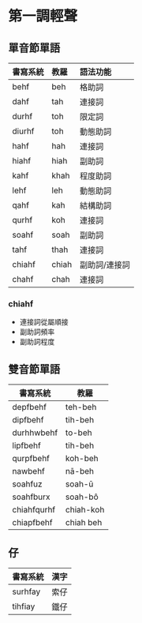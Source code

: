 # 第一調輕聲

## 單音節單語

| 書寫系統 | 教羅 | 語法功能 |
| :--- | :--- | :--- |
| behf | beh | 格助詞 |
| dahf | tah | 連接詞 |
| durhf | toh | 限定詞 |
| diurhf | toh | 動態助詞 |
| hahf | hah | 連接詞 |
| hiahf | hiah | 副助詞 |
| kahf | khah | 程度助詞 |
| lehf | leh | 動態助詞 |
| qahf | kah | 結構助詞 |
| qurhf | koh | 連接詞 |
| soahf | soah | 副助詞 |
| tahf | thah | 連接詞 |
| chiahf | chiah | 副助詞/連接詞 |
| chahf | chah | 連接詞 |

### chiahf

* 連接詞從屬順接
* 副助詞頻率
* 副助詞程度

## 雙音節單語

| 書寫系統 | 教羅 |
| --- | --- |
| depfbehf | teh-beh |
| dipfbehf | tih-beh |
| durhhwbehf | to-beh |
| lipfbehf | tih-beh |
| qurpfbehf | koh-beh |
| nawbehf | nā-beh |
| soahfuz | soah-ū |
| soahfburx | soah-bô |
| chiahfqurhf | chiah-koh |
| chiapfbehf | chiah beh |

## 仔

| 書寫系統 | 漢字 |
| :--- | :--- |
| surhfay | 索仔 |
| tihfiay | 鐵仔 |
